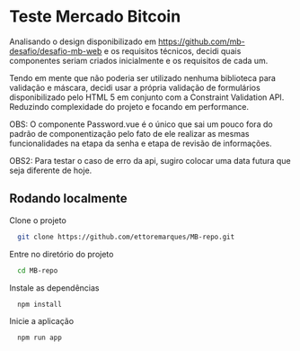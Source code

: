 
# Teste Mercado Bitcoin




Analisando o design disponibilizado em https://github.com/mb-desafio/desafio-mb-web e os requisitos técnicos, decidi quais componentes seriam criados inicialmente e os requisitos de cada um.

Tendo em mente que não poderia ser utilizado nenhuma biblioteca para validação e máscara, decidi usar a própria validação de formulários disponibilizado pelo HTML 5 em conjunto com a Constraint Validation API. Reduzindo complexidade do projeto e focando em performance.

OBS: O componente Password.vue é o único que sai um pouco fora do padrão de componentização pelo fato de ele realizar as mesmas funcionalidades na etapa da senha e etapa de revisão de informações.



OBS2: Para testar o caso de erro da api, sugiro colocar uma data futura que seja diferente de hoje.


## Rodando localmente

Clone o projeto

```bash
  git clone https://github.com/ettoremarques/MB-repo.git
```

Entre no diretório do projeto

```bash
  cd MB-repo
```

Instale as dependências

```bash
  npm install
```

Inicie a aplicação

```bash
  npm run app
```

